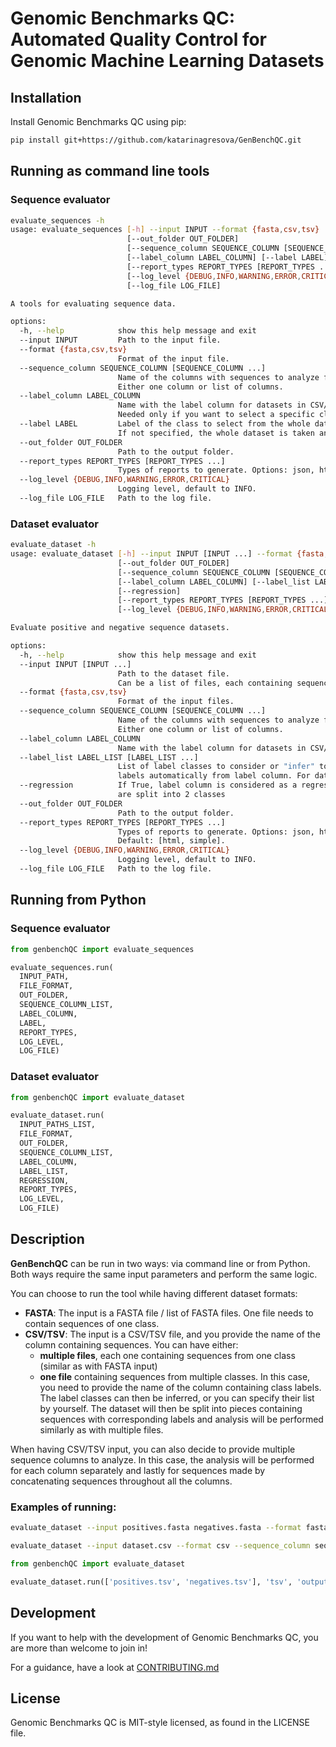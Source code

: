 # Genomic Benchmarks QC: Automated Quality Control for Genomic Machine Learning Datasets

## Installation

Install Genomic Benchmarks QC using pip:

```bash
pip install git+https://github.com/katarinagresova/GenBenchQC.git
```

## Running as command line tools

### Sequence evaluator

```bash
evaluate_sequences -h
usage: evaluate_sequences [-h] --input INPUT --format {fasta,csv,tsv} 
                          [--out_folder OUT_FOLDER] 
                          [--sequence_column SEQUENCE_COLUMN [SEQUENCE_COLUMN ...]]
                          [--label_column LABEL_COLUMN] [--label LABEL] 
                          [--report_types REPORT_TYPES [REPORT_TYPES ...]] 
                          [--log_level {DEBUG,INFO,WARNING,ERROR,CRITICAL}] 
                          [--log_file LOG_FILE]

A tools for evaluating sequence data.

options:
  -h, --help            show this help message and exit
  --input INPUT         Path to the input file.
  --format {fasta,csv,tsv}
                        Format of the input file.
  --sequence_column SEQUENCE_COLUMN [SEQUENCE_COLUMN ...]
                        Name of the columns with sequences to analyze for datasets in CSV/TSV format. 
                        Either one column or list of columns.
  --label_column LABEL_COLUMN
                        Name with the label column for datasets in CSV/TSV format.
                        Needed only if you want to select a specific class from the dataset.
  --label LABEL         Label of the class to select from the whole dataset. 
                        If not specified, the whole dataset is taken and analyzed as one piece.
  --out_folder OUT_FOLDER
                        Path to the output folder.
  --report_types REPORT_TYPES [REPORT_TYPES ...]
                        Types of reports to generate. Options: json, html. Default: [html]
  --log_level {DEBUG,INFO,WARNING,ERROR,CRITICAL}
                        Logging level, default to INFO.
  --log_file LOG_FILE   Path to the log file.
```

### Dataset evaluator

```bash
evaluate_dataset -h
usage: evaluate_dataset [-h] --input INPUT [INPUT ...] --format {fasta,csv,tsv} 
                        [--out_folder OUT_FOLDER]
                        [--sequence_column SEQUENCE_COLUMN [SEQUENCE_COLUMN ...]] 
                        [--label_column LABEL_COLUMN] [--label_list LABEL_LIST [LABEL_LIST ...]]
                        [--regression]
                        [--report_types REPORT_TYPES [REPORT_TYPES ...]]
                        [--log_level {DEBUG,INFO,WARNING,ERROR,CRITICAL}] [--log_file LOG_FILE]

Evaluate positive and negative sequence datasets.

options:
  -h, --help            show this help message and exit
  --input INPUT [INPUT ...]
                        Path to the dataset file. 
                        Can be a list of files, each containing sequences from one class.
  --format {fasta,csv,tsv}
                        Format of the input files.
  --sequence_column SEQUENCE_COLUMN [SEQUENCE_COLUMN ...]
                        Name of the columns with sequences to analyze for datasets in CSV/TSV format. 
                        Either one column or list of columns.
  --label_column LABEL_COLUMN
                        Name with the label column for datasets in CSV/TSV format.
  --label_list LABEL_LIST [LABEL_LIST ...]
                        List of label classes to consider or "infer" to parse different 
                        labels automatically from label column. For datasets in CSV/TSV format.
  --regression          If True, label column is considered as a regression target and values
                        are split into 2 classes
  --out_folder OUT_FOLDER
                        Path to the output folder.
  --report_types REPORT_TYPES [REPORT_TYPES ...]
                        Types of reports to generate. Options: json, html, simple. 
                        Default: [html, simple].
  --log_level {DEBUG,INFO,WARNING,ERROR,CRITICAL}
                        Logging level, default to INFO.
  --log_file LOG_FILE   Path to the log file.
```

## Running from Python

### Sequence evaluator

```python
from genbenchQC import evaluate_sequences

evaluate_sequences.run(
  INPUT_PATH, 
  FILE_FORMAT, 
  OUT_FOLDER, 
  SEQUENCE_COLUMN_LIST, 
  LABEL_COLUMN, 
  LABEL,
  REPORT_TYPES,
  LOG_LEVEL,
  LOG_FILE)
```

### Dataset evaluator

```python
from genbenchQC import evaluate_dataset

evaluate_dataset.run(
  INPUT_PATHS_LIST, 
  FILE_FORMAT, 
  OUT_FOLDER, 
  SEQUENCE_COLUMN_LIST, 
  LABEL_COLUMN, 
  LABEL_LIST,
  REGRESSION,
  REPORT_TYPES,
  LOG_LEVEL,
  LOG_FILE)
```

## Description

**GenBenchQC** can be run in two ways: via command line or from Python. Both ways require the same input parameters and perform the same logic.

You can choose to run the tool while having different dataset formats:
- **FASTA**: The input is a FASTA file / list of FASTA files. One file needs to contain sequences of one class.
- **CSV/TSV**: The input is a CSV/TSV file, and you provide the name of the column containing sequences. You can have either:
  - **multiple files**, each one containing sequences from one class (similar as with FASTA input)
  - **one file** containing sequences from multiple classes. In this case, you need to provide the name of the column containing class labels. The label classes can then be inferred, or you can specify their list by yourself. The dataset will then be split into pieces containing sequences with corresponding labels and analysis will be performed similarly as with multiple files.

When having CSV/TSV input, you can also decide to provide multiple sequence columns to analyze. In this case, the analysis will be performed for each column separately and lastly for sequences made by concatenating sequences throughout all the columns.

### Examples of running:

```bash
evaluate_dataset --input positives.fasta negatives.fasta --format fasta
```

```bash
evaluate_dataset --input dataset.csv --format csv --sequence_column seq --label_column label --labels 0 1 2
```

```python
from genbenchQC import evaluate_dataset

evaluate_dataset.run(['positives.tsv', 'negatives.tsv'], 'tsv', 'output_folder', ['seq1', 'seq2'])
```

## Development

If you want to help with the development of Genomic Benchmarks QC, you are more than welcome to join in!

For a guidance, have a look at [CONTRIBUTING.md](CONTRIBUTING.md)

## License

Genomic Benchmarks QC is MIT-style licensed, as found in the LICENSE file.